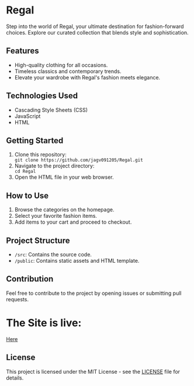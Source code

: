  <h1>Regal</h1>

  <p>Step into the world of Regal, your ultimate destination for fashion-forward choices. Explore our curated collection that blends style and sophistication.</p>

  <h2>Features</h2>

  <ul>
    <li>High-quality clothing for all occasions.</li>
    <li>Timeless classics and contemporary trends.</li>
    <li>Elevate your wardrobe with Regal's fashion meets elegance.</li>
  </ul>

  <h2>Technologies Used</h2>

  <ul>
   
   <li>Cascading Style Sheets (CSS)</li>
    <li>JavaScript</li>
    <li>HTML</li>
  </ul>

  <h2>Getting Started</h2>

  <ol>
    <li>Clone this repository:</li>
    <code>git clone https://github.com/jagv091205/Regal.git</code>
    <li>Navigate to the project directory:</li>
    <code>cd Regal</code>
    <li>Open the HTML file in your web browser.</li>
  </ol>

  <h2>How to Use</h2>

  <ol>
    <li>Browse the categories on the homepage.</li>
    <li>Select your favorite fashion items.</li>
    <li>Add items to your cart and proceed to checkout.</li>
  </ol>

  <h2>Project Structure</h2>

  <ul>
    <li><code>/src</code>: Contains the source code.</li>
    <li><code>/public</code>: Contains static assets and HTML template.</li>
  </ul>

  <h2>Contribution</h2>

  <p>Feel free to contribute to the project by opening issues or submitting pull requests.</p>

  <h1>The Site is live:</h1>
  <a href = "https://jagv091205.github.io/Regal/HTML/homepage.html"> Here </a>

  <h2>License</h2>

  <p>This project is licensed under the MIT License - see the <a href="LICENSE">LICENSE</a> file for details.</p>
